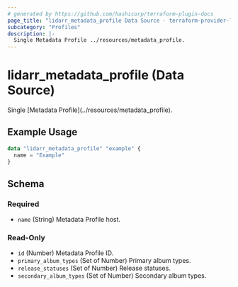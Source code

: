 ```yaml
---
# generated by https://github.com/hashicorp/terraform-plugin-docs
page_title: "lidarr_metadata_profile Data Source - terraform-provider-lidarr"
subcategory: "Profiles"
description: |-
  Single Metadata Profile ../resources/metadata_profile.
---
```


# lidarr_metadata_profile (Data Source)

<!-- subcategory:Profiles -->Single [Metadata Profile](../resources/metadata_profile).

## Example Usage

```terraform
data "lidarr_metadata_profile" "example" {
  name = "Example"
}
```

<!-- schema generated by tfplugindocs -->
## Schema

### Required

- `name` (String) Metadata Profile host.

### Read-Only

- `id` (Number) Metadata Profile ID.
- `primary_album_types` (Set of Number) Primary album types.
- `release_statuses` (Set of Number) Release statuses.
- `secondary_album_types` (Set of Number) Secondary album types.


